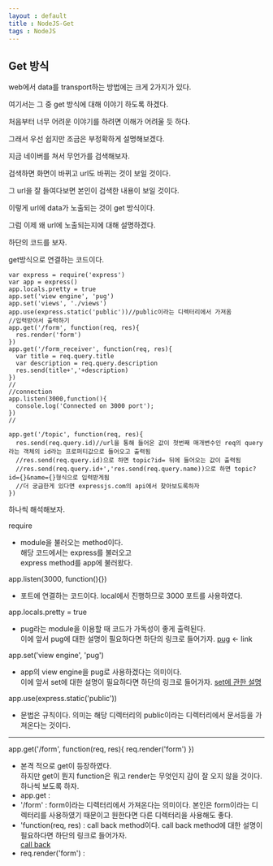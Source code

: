 ```yaml
---
layout : default
title : NodeJS-Get
tags : NodeJS
---
```


## Get 방식

web에서 data를 transport하는 방법에는 크게 2가지가 있다.

여기서는 그 중 get 방식에 대해 이야기 하도록 하겠다.

처음부터 너무 어려운 이야기를 하려면 이해가 어려울 듯 하다.
  
  
  
그래서 우선 쉽지만 조금은 부정확하게 설명해보겠다.

지금 네이버를 쳐서 무언가를 검색해보자.

검색하면 화면이 바뀌고 url도 바뀌는 것이 보일 것이다.

그 url을 잘 들여다보면 본인이 검색한 내용이 보일 것이다.

이렇게 url에 data가 노출되는 것이 get 방식이다.
  
  
  
그럼 이제 왜 url에 노출되는지에 대해 설명하겠다.

하단의 코드를 보자.

get방식으로 연결하는 코드이다.

```{JavaScript}
var express = require('express')
var app = express()
app.locals.pretty = true
app.set('view engine', 'pug')
app.set('views', './views')
app.use(express.static('public'))//public이라는 디렉터리에서 가져옴
//입력받아서 출력하기
app.get('/form', function(req, res){
  res.render('form')
})
app.get('/form_receiver', function(req, res){
  var title = req.query.title
  var description = req.query.description
  res.send(title+','+description)
})
//
//connection
app.listen(3000,function(){
  console.log('Connected on 3000 port');
})
//

app.get('/topic', function(req, res){
  res.send(req.query.id)//url을 통해 들어온 값이 첫번째 매개변수인 req의 query라는 객체의 id라는 프로퍼티값으로 들어오고 출력됨
  //res.send(req.query.id)으로 하면 topic?id= 뒤에 들어오는 값이 출력됨
  //res.send(req.query.id+','res.send(req.query.name))으로 하면 topic?id={}&name={}형식으로 입력받게됨
  //더 궁금한게 있다면 expressjs.com의 api에서 찾아보도록하자
})

```

하나씩 해석해보자.

require
- module을 불러오는 method이다.  
해당 코드에서는 express를 불러오고  
express method를 app에 불러왔다.

app.listen(3000, function(){})
- 포트에 연결하는 코드이다. local에서 진행하므로 3000 포트를 사용하였다.

app.locals.pretty = true
- pug라는 module을 이용할 때 코드가 가독성이 좋게 출력된다.  
이에 앞서 pug에 대한 설명이 필요하다면 하단의 링크로 들어가자.
[pug](.2018-02-04-NodeJs-pug.md) <- link

app.set('view engine', 'pug')
- app의 view engine을 pug로 사용하겠다는 의미이다.  
이에 앞서 set에 대한 설명이 필요하다면 하단의 링크로 들어가자.
[set에 관한 설명]()

app.use(express.static('public'))
- 문법은 규칙이다. 의미는 해당 디렉터리의 public이라는 디렉터리에서 문서등을 가져온다는 것이다.

---


app.get('/form', function(req, res){
	req.render('form')
})
- 본격 적으로 get이 등장하였다.  
하지만 get이 뭔지 function은 뭐고 render는 무엇인지 감이 잘 오지 않을 것이다.  
하나씩 보도록 하자.
- app.get : 
- '/form' : form이라는 디렉터리에서 가져온다는 의미이다. 본인은 form이라는 디렉터리를 사용하였기 때문이고 원한다면 다른 디렉터리을 사용해도 좋다.
- 'function(req, res) : call back method이다. call back method에 대한 설명이 필요하다면 하단의 링크로 들어가자.  
[call back]()
- req.render('form') : 